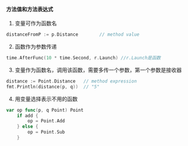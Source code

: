 #### 方法值和方法表达式

1. 变量可作为函数名
```go
distanceFromP := p.Distance        // method value
```
2. 函数作为参数传递
```go
time.AfterFunc(10 * time.Second, r.Launch) //r.Launch是函数
```
3. 变量作为函数名，调用该函数，需要多传一个参数，第一个参数是接收器
```go
distance := Point.Distance   // method expression
fmt.Println(distance(p, q))  // "5"
```
4. 用变量选择表示不用的函数
```go
var op func(p, q Point) Point
    if add {
        op = Point.Add
    } else {
        op = Point.Sub
    }
```